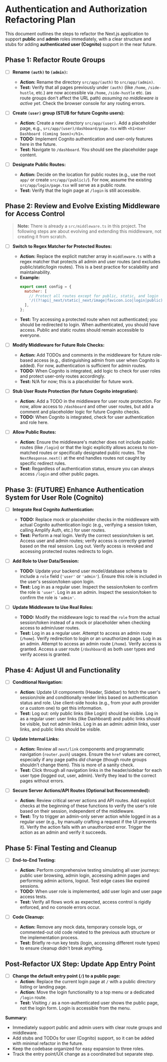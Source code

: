 # Authentication and Authorization Refactoring Plan

This document outlines the steps to refactor the Next.js application to support **public** and **admin** roles immediately, with a clear structure and stubs for adding **authenticated user (Cognito)** support in the near future.

## Phase 1: Refactor Route Groups

- [ ] **Rename `(auth)` to `(admin)`:**
    - **Action:** Rename the directory `src/app/(auth)` to `src/app/(admin)`.
    - **Test:** Verify that all pages previously under `(auth)` (like `/home`, `/side-hustle`, etc.) are now accessible via `/home`, `/side-hustle` etc. (as route groups don't affect the URL path) *assuming no middleware is active yet*. Check the browser console for any routing errors.

- [ ] **Create `(user)` group (STUB for future Cognito users):**
    - **Action:** Create a new directory `src/app/(user)`. Add a placeholder page, e.g., `src/app/(user)/dashboard/page.tsx` with `<h1>User Dashboard (Coming Soon)</h1>`.
    - **TODO:** Implement Cognito authentication and user-only features here in the future.
    - **Test:** Navigate to `/dashboard`. You should see the placeholder page content.

- [ ] **Designate Public Routes:**
    - **Action:** Decide on the location for public routes (e.g., use the root `app/` or create `src/app/(public)/`). For now, assume the existing `src/app/login/page.tsx` will serve as a public route.
    - **Test:** Verify that the login page at `/login` is still accessible.

## Phase 2: Review and Evolve Existing Middleware for Access Control

> **Note:** There is already a `src/middleware.ts` in this project. The following steps are about evolving and extending this middleware, not creating it from scratch.

- [ ] **Switch to Regex Matcher for Protected Routes:**
    - **Action:** Replace the explicit matcher array in `middleware.ts` with a regex matcher that protects all admin and user routes (and excludes public/static/login routes). This is a best practice for scalability and maintainability.
    - **Example:**
      ```js
      export const config = {
        matcher: [
          // Protect all routes except for public, static, and login
          '/((?!api|_next/static|_next/image|favicon.ico|login|public).*)',
        ],
      };
      ```
    - **Test:** Try accessing a protected route when not authenticated; you should be redirected to login. When authenticated, you should have access. Public and static routes should remain accessible to everyone.

- [ ] **Modify Middleware for Future Role Checks:**
    - **Action:** Add TODOs and comments in the middleware for future role-based access (e.g., distinguishing admin from user when Cognito is added). For now, authentication is sufficient for admin routes.
    - **TODO:** When Cognito is integrated, add logic to check for user roles and protect user-only routes accordingly.
    - **Test:** N/A for now; this is a placeholder for future work.

- [ ] **Stub User Route Protection (for future Cognito integration):**
    - **Action:** Add a TODO in the middleware for user route protection. For now, allow access to `/dashboard` and other user routes, but add a comment and placeholder logic for future Cognito checks.
    - **TODO:** When Cognito is integrated, check for user authentication and role here.

- [ ] **Allow Public Routes:**
    - **Action:** Ensure the middleware's matcher does not include public routes (like `/login`) or that the logic explicitly allows access to non-matched routes or specifically designated public routes. The `NextResponse.next()` at the end handles routes not caught by specific redirect rules.
    - **Test:** Regardless of authentication status, ensure you can always access `/login` and other public pages.

## Phase 3: (FUTURE) Enhance Authentication System for User Role (Cognito)

- [ ] **Integrate Real Cognito Authentication:**
    - **TODO:** Replace mock or placeholder checks in the middleware with actual Cognito authentication logic (e.g., verifying a session token, calling Amplify Auth, etc.) for user routes.
    - **Test:** Perform a real login. Verify the correct session/token is set. Access user and admin routes; verify access is correctly granted based on the real session. Log out. Verify access is revoked and accessing protected routes redirects to login.

- [ ] **Add Role to User Data/Session:**
    - **TODO:** Update your backend user model/database schema to include a `role` field (`'user'` or `'admin'`). Ensure this role is included in the user's session/token upon login.
    - **Test:** Log in as a regular user. Inspect the session/token to confirm the role is `'user'`. Log in as an admin. Inspect the session/token to confirm the role is `'admin'`.

- [ ] **Update Middleware to Use Real Roles:**
    - **TODO:** Modify the middleware logic to read the `role` from the actual session/token instead of a mock or placeholder when checking access to admin/user routes.
    - **Test:** Log in as a regular user. Attempt to access an admin route (`/home`). Verify redirection to login or an unauthorized page. Log in as an admin. Attempt to access an admin route (`/home`). Verify access is granted. Access a user route (`/dashboard`) as both user types and verify access is granted.

## Phase 4: Adjust UI and Functionality

- [ ] **Conditional Navigation:**
    - **Action:** Update UI components (Header, Sidebar) to fetch the user's session/role and conditionally render links based on authentication status and role. Use client-side hooks (e.g., from your auth provider or a custom one) to get this information.
    - **Test:** Log out: only public links (like Login) should be visible. Log in as a regular user: user links (like Dashboard) and public links should be visible, but not admin links. Log in as an admin: admin links, user links, and public links should be visible.

- [ ] **Update Internal Links:**
    - **Action:** Review all `next/link` components and programmatic navigation (`router.push`) usages. Ensure the `href` values are correct, especially if any page paths *did* change (though route groups shouldn't change them). This is more of a sanity check.
    - **Test:** Click through all navigation links in the header/sidebar for each user type (logged out, user, admin). Verify they lead to the correct pages without errors.

- [ ] **Secure Server Actions/API Routes (Optional but Recommended):**
    - **Action:** Review critical server actions and API routes. Add explicit checks at the beginning of these functions to verify the user's role based on their session, independent of the middleware.
    - **Test:** Try to trigger an admin-only server action while logged in as a regular user (e.g., by manually crafting a request if the UI prevents it). Verify the action fails with an unauthorized error. Trigger the action as an admin and verify it succeeds.

## Phase 5: Final Testing and Cleanup

- [ ] **End-to-End Testing:**
    - **Action:** Perform comprehensive testing simulating all user journeys: public user browsing, admin login, accessing admin pages and performing admin actions, logout. Test edge cases like expired sessions.
    - **TODO:** When user role is implemented, add user login and user page access tests.
    - **Test:** Verify all flows work as expected, access control is rigidly enforced, and no console errors occur.

- [ ] **Code Cleanup:**
    - **Action:** Remove any mock data, temporary console logs, or commented-out old code related to the previous auth structure or the implementation process.
    - **Test:** Briefly re-run key tests (login, accessing different route types) to ensure cleanup didn't break anything.

## Post-Refactor UX Step: Update App Entry Point

- [ ] **Change the default entry point (`/`) to a public page:**
    - **Action:** Replace the current login page at `/` with a public directory listing or landing page.
    - **Action:** Move the login functionality to a top menu or a dedicated `/login` route.
    - **Test:** Visiting `/` as a non-authenticated user shows the public page, not the login form. Login is accessible from the menu.

**Summary:**
- Immediately support public and admin users with clear route groups and middleware.
- Add stubs and TODOs for user (Cognito) support, so it can be added with minimal refactor in the future.
- Keep the codebase organized for easy expansion to three roles.
- Track the entry point/UX change as a coordinated but separate step.

```
